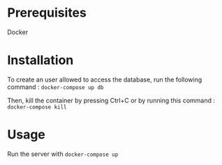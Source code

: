 # Prerequisites
Docker

# Installation
To create an user allowed to access the database, run the following command :
```docker-compose up db```

Then, kill the container by pressing Ctrl+C or by running this command :
```docker-compose kill```

# Usage
Run the server with
```docker-compose up```
